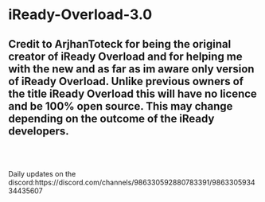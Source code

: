 # iReady-Overload-3.0
<h2>Credit to ArjhanToteck for being the original creator of iReady Overload and for helping me with the new and as far as im aware only version of iReady Overload. Unlike previous owners of the title iReady Overload this will have no licence and be 100% open source. This may change depending on the outcome of the iReady developers. </h2><br><br>
<p>Daily updates on the discord:https://discord.com/channels/986330592880783391/986330593434435607</p>
